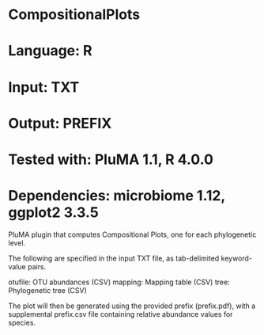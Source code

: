 # CompositionalPlots
# Language: R
# Input: TXT
# Output: PREFIX
# Tested with: PluMA 1.1, R 4.0.0
# Dependencies: microbiome 1.12, ggplot2 3.3.5

PluMA plugin that computes Compositional Plots, one for each phylogenetic level.

The following are specified in the input TXT file, as tab-delimited keyword-value pairs.

otufile: OTU abundances (CSV)
mapping: Mapping table (CSV)
tree: Phylogenetic tree (CSV)


The plot will then be generated using the provided prefix (prefix.pdf), with a supplemental prefix.csv file containing relative abundance values for species.
